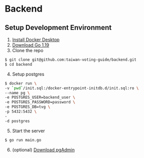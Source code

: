 # Backend

## Setup Development Environment
1. [Install Docker Desktop](https://www.docker.com/get-started/)
2. [Download Go 1.19](https://go.dev/dl/)
3. Clone the repo
```sh
$ git clone git@github.com:taiwan-voting-guide/backend.git
$ cd backend
```
4. Setup postgres
```sh
$ docker run \
-v `pwd`/init.sql:/docker-entrypoint-initdb.d/init.sql:ro \
--name pg \
-e POSTGRES_USER=backend_user \
-e POSTGRES_PASSWORD=password \
-e POSTGRES_DB=tvg \
-p 5432:5432 \
-
-d postgres
```
5. Start the server
```sh
$ go run main.go 
```
6. (optional) [Download pgAdmin](https://www.pgadmin.org/download/)
